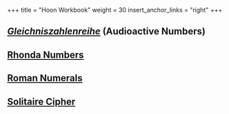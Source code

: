 +++
title = "Hoon Workbook"
weight = 30
insert_anchor_links = "right"
+++

## [_Gleichniszahlenreihe_](/guides/additional/workbook/gleichniszahlenreihe) (Audioactive Numbers)

## [Rhonda Numbers](/guides/additional/workbook/rhonda)

## [Roman Numerals](/guides/additional/workbook/roman)

## [Solitaire Cipher](/guides/additional/workbook/solitaire)
